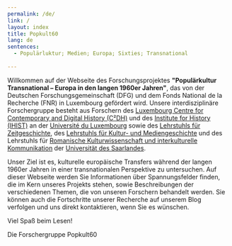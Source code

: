 ```yaml
---
permalink: /de/
link: /
layout: index
title: Popkult60
lang: de
sentences:
  - Populärluktur; Medien; Europa; Sixties; Transnational
  
---
```

<!-- more -->
Willkommen auf der Webseite des Forschungsprojektes **"Populärkultur Transnational – Europa in den langen 1960er Jahren"**, das von der Deutschen Forschungsgemeinschaft (DFG) und dem Fonds National de la Recherche (FNR) in Luxembourg gefördert wird. Unsere interdisziplinäre Forschergruppe besteht aus Forschern des [Luxembourg Centre for Contemporary and Digital History (C²DH)](https://c2dh.uni.lu) und des  [Institute for History (IHIST)](https://history.uni.lu/) an der [Université du Luxembourg](https://wwwen.uni.lu/) sowie des [Lehrstuhls für Zeitgeschichte](https://www.uni-saarland.de/lehrstuhl/zeitgeschichte/hueser.html), des [Lehrstuhls für Kultur- und Mediengeschichte](http://www.kmg.uni-saarland.de) und  des Lehrstuhls für [Romanische Kulturwissenschaft und interkulturelle Kommunikation](https://www.uni-saarland.de/lehrstuhl/luesebrink.html) der [Universität des Saarlandes](https://www.uni-saarland.de/nc/startseite.html).

Unser Ziel ist es, kulturelle europäische Transfers während der langen 1960er Jahren in einer transnationalen Perspektive zu untersuchen. Auf dieser Webseite werden Sie Informationen über Spannungsfelder finden, die im Kern unseres Projekts stehen, sowie Beschreibungen der verschiedenen Themen, die von unseren Forschern behandelt werden. Sie können auch die Fortschritte unserer Recherche auf unserem Blog verfolgen und uns direkt kontaktieren, wenn Sie es wünschen.

Viel Spaß beim Lesen!

Die Forschergruppe Popkult60 


